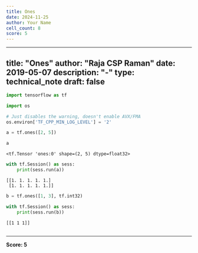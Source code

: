 ```yaml
---
title: Ones
date: 2024-11-25
author: Your Name
cell_count: 8
score: 5
---
```


---
title: "Ones"
author: "Raja CSP Raman"
date: 2019-05-07
description: "-"
type: technical_note
draft: false
---

```python
import tensorflow as tf

import os

# Just disables the warning, doesn't enable AVX/FMA
os.environ['TF_CPP_MIN_LOG_LEVEL'] = '2'
```


```python
a = tf.ones([2, 5])
```


```python
a
```




    <tf.Tensor 'ones:0' shape=(2, 5) dtype=float32>




```python
with tf.Session() as sess:
    print(sess.run(a))
```

    [[1. 1. 1. 1. 1.]
     [1. 1. 1. 1. 1.]]



```python
b = tf.ones([1, 3], tf.int32)
```


```python
with tf.Session() as sess:
    print(sess.run(b))
```

    [[1 1 1]]



```python

```


---
**Score: 5**
